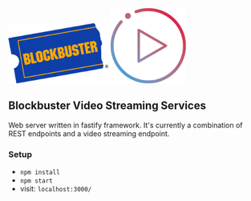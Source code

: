 
<img style="float: center" src="blockbuster-logo.png" width="200" />
<img style="float: center" src="live.png" width="150" />

## Blockbuster Video Streaming Services
Web server written in fastify framework. It's currently a combination of REST endpoints and a video streaming endpoint.

### Setup
- `npm install`
- `npm start`
- visit: `localhost:3000/`
